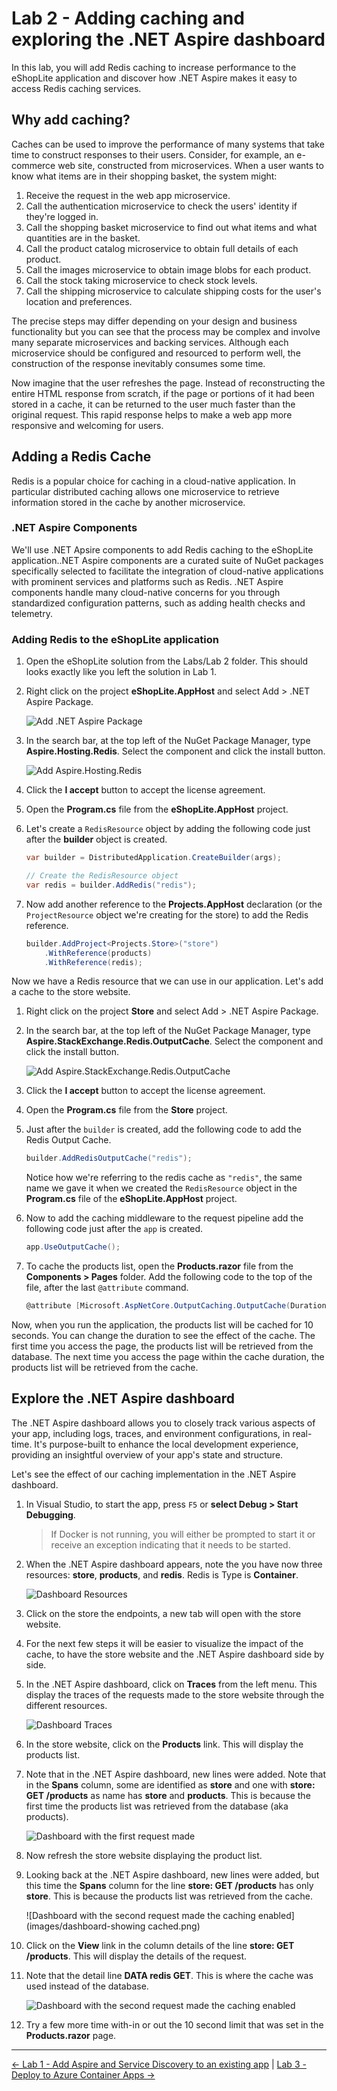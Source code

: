 # Lab 2 - Adding caching and exploring the .NET Aspire dashboard

In this lab, you will add Redis caching to increase performance to the eShopLite application and discover how .NET Aspire makes it easy to access Redis caching services.

## Why add caching?

Caches can be used to improve the performance of many systems that take time to construct responses to their users. Consider, for example, an e-commerce web site, constructed from microservices. When a user wants to know what items are in their shopping basket, the system might:

1. Receive the request in the web app microservice.
1. Call the authentication microservice to check the users' identity if they're logged in.
1. Call the shopping basket microservice to find out what items and what quantities are in the basket.
1. Call the product catalog microservice to obtain full details of each product.
1. Call the images microservice to obtain image blobs for each product.
1. Call the stock taking microservice to check stock levels.
1. Call the shipping microservice to calculate shipping costs for the user's location and preferences.

The precise steps may differ depending on your design and business functionality but you can see that the process may be complex and involve many separate microservices and backing services. Although each microservice should be configured and resourced to perform well, the construction of the response inevitably consumes some time.

Now imagine that the user refreshes the page. Instead of reconstructing the entire HTML response from scratch, if the page or portions of it had been stored in a cache, it can be returned to the user much faster than the original request. This rapid response helps to make a web app more responsive and welcoming for users.

## Adding a Redis Cache

Redis is a popular choice for caching in a cloud-native application. In particular distributed caching allows one microservice to retrieve information stored in the cache by another microservice.

### .NET Aspire Components

We'll use .NET Apsire components to add Redis caching to the eShopLite application..NET Aspire components are a curated suite of NuGet packages specifically selected to facilitate the integration of cloud-native applications with prominent services and platforms such as Redis. .NET Aspire components handle many cloud-native concerns for you through standardized configuration patterns, such as adding health checks and telemetry.

### Adding Redis to the eShopLite application

1. Open the eShopLite solution from the Labs/Lab 2 folder. This should looks exactly like you left the solution in Lab 1.
1. Right click on the project **eShopLite.AppHost** and select  Add > .NET Aspire Package.

    ![Add .NET Aspire Package](images/add-aspire-package.png)

1. In the search bar, at the top left of the NuGet Package Manager, type **Aspire.Hosting.Redis**. Select the component and click the install button.

    ![Add Aspire.Hosting.Redis](images/add-aspire-hosting-redis.png)

1. Click the **I accept** button to accept the license agreement.
1. Open the **Program.cs** file from the **eShopLite.AppHost** project.
1. Let's create a `RedisResource` object by adding the following code just after the **builder** object is created.

    ``` csharp
    var builder = DistributedApplication.CreateBuilder(args);
    
    // Create the RedisResource object
    var redis = builder.AddRedis("redis");
    ```

1. Now add another reference to the **Projects.AppHost** declaration (or the `ProjectResource` object we're creating for the store) to add the Redis reference.

    ``` csharp
    builder.AddProject<Projects.Store>("store")
        .WithReference(products)
        .WithReference(redis);
    ```

Now we have a Redis resource that we can use in our application. Let's add a cache to the store website.

1. Right click on the project **Store** and select  Add > .NET Aspire Package.
1. In the search bar, at the top left of the NuGet Package Manager, type **Aspire.StackExchange.Redis.OutputCache**. Select the component and click the install button.

    ![Add Aspire.StackExchange.Redis.OutputCache](images/add-aspire-stackexchange-redis-outputcache.png)

1. Click the **I accept** button to accept the license agreement.
1. Open the **Program.cs** file from the **Store** project.
1. Just after the `builder` is created, add the following code to add the Redis Output Cache.

    ``` csharp
    builder.AddRedisOutputCache("redis");
    ```

    Notice how we're referring to the redis cache as `"redis"`, the same name we gave it when we created the `RedisResource` object in the **Program.cs** file of the **eShopLite.AppHost** project.

1. Now to add the caching middleware to the request pipeline add the following code just after the `app` is created.

    ``` csharp
    app.UseOutputCache();
    ```

1. To cache the products list, open the **Products.razor** file from the **Components > Pages** folder. Add the following code to the top of the file, after the last `@attribute` command.

    ``` csharp
    @attribute [Microsoft.AspNetCore.OutputCaching.OutputCache(Duration = 10)]
    ```

Now, when you run the application, the products list will be cached for 10 seconds. You can change the duration to see the effect of the cache. The first time you access the page, the products list will be retrieved from the database. The next time you access the page within the cache duration, the products list will be retrieved from the cache.

## Explore the .NET Aspire dashboard

The .NET Aspire dashboard allows you to closely track various aspects of your app, including logs, traces, and environment configurations, in real-time. It's purpose-built to enhance the local development experience, providing an insightful overview of your app's state and structure.

Let's see the effect of our caching implementation in the .NET Aspire dashboard.

1. In Visual Studio, to start the app, press `F5` or **select Debug > Start Debugging**.
    > If Docker is not running, you will either be prompted to start it or receive an exception indicating that it needs to be started.
1. When the .NET Aspire dashboard appears, note the you have now three resources: **store**, **products**, and **redis**. Redis is Type is **Container**.

    ![Dashboard Resources](images/dashboard-resources.png)

1. Click on the store the endpoints, a new tab will open with the store website.
1. For the next few steps it will be easier to visualize the impact of the cache, to have the store website and the .NET Aspire dashboard side by side.
1. In the .NET Aspire dashboard, click on **Traces** from the left menu. This display the traces of the requests made to the store website through the different resources.

    ![Dashboard Traces](images/traces.png)

1. In the store website, click on the **Products** link. This will display the products list.
1. Note that in the .NET Aspire dashboard, new lines were added. Note that in the **Spans** column, some are identified as **store** and one with **store: GET /products** as name has **store** and **products**. This is because the first time the products list was retrieved from the database (aka products).

    ![Dashboard with the first request made](images/dashboard-first-request.png)

1. Now refresh the store website displaying the product list.
1. Looking back at the .NET Aspire dashboard, new lines were added, but this time the **Spans** column for the line **store: GET /products** has only **store**. This is because the products list was retrieved from the cache.

    ![Dashboard with the second request made the caching enabled](images/dashboard-showing cached.png)

1. Click on the **View** link in the column details of the line **store: GET /products**. This will display the details of the request.
1. Note that the detail line **DATA redis GET**. This is where the cache was used instead of the database.

    ![Dashboard with the second request made the caching enabled](images/dashboard-redis-details.png)

1. Try a few more time with-in or out the 10 second limit that was set in the **Products.razor** page.

---

[<- Lab 1 - Add Aspire and Service Discovery to an existing app](/Labs/Lab%201%20-%20Add%20Aspire%20and%20Service%20Discovery/README.md) | [Lab 3 - Deploy to Azure Container Apps ->](/Labs/Lab%203%20-%20Deploy/README.md)
